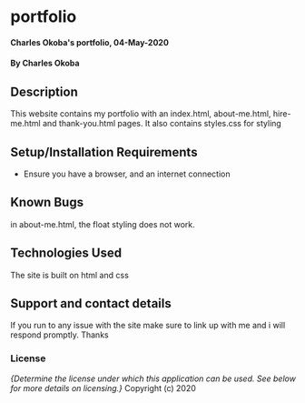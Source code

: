 # portfolio
#### Charles Okoba's portfolio, 04-May-2020
#### By Charles Okoba
## Description
This website contains my portfolio with an index.html, about-me.html, hire-me.html and thank-you.html pages.
It also contains styles.css for styling
## Setup/Installation Requirements
* Ensure you have a browser, and an internet connection
## Known Bugs
in about-me.html, the float styling does not work.
## Technologies Used
The site is built on html and css
## Support and contact details
If you run to any issue with the site make sure to link up with me and i will respond promptly. Thanks
### License
*{Determine the license under which this application can be used.  See below for more details on licensing.}*
Copyright (c) 2020
